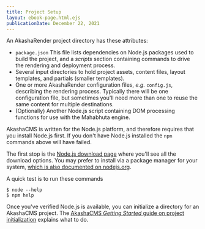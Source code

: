 ```yaml
---
title: Project Setup
layout: ebook-page.html.ejs
publicationDate: December 22, 2021
---
```


An AkashaRender project directory has these attributes:

* `package.json` This file lists dependencies on Node.js packages used to build the project, and a _scripts_ section containing commands to drive the rendering and deployment process.
* Several input directories to hold project assets, content files, layout templates, and partials (smaller templates).
* One or more AkashaRender configuration files, _e.g._ `config.js`, describing the rendering process.  Typically there will be one configuration file, but sometimes you'll need more than one to reuse the same content for multiple destinations.
* (Optionally) Another Node.js script containing DOM processing functions for use with the Mahabhuta engine.


AkashaCMS is written for the Node.js platform, and therefore requires that you install Node.js first.  If you don't have Node.js installed the `npm` commands above will have failed.

The first stop is the [Node.js download page](https://nodejs.org/en/download/) where you'll see all the download options.  You may prefer to install via a package manager for your system, [which is also documented on nodejs.org](https://nodejs.org/en/download/package-manager/).

A quick test is to run these commands

```
$ node --help
$ npm help
```

Once you've verified Node.js is available, you can initialize a directory for an AkashaCMS project.  The [AkashaCMS _Getting Started_ guide on project initialization](https://akashacms.com/quick-start/initialization.html) explains what to do.
